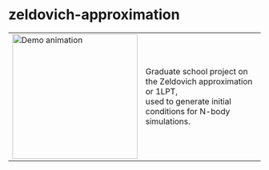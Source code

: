 <h1>zeldovich-approximation</h1>

<table>
  <tr>
    <td>
      <img src="https://github.com/rsujatha/zeldovich-approx/blob/main/zeldovich100.gif?raw=true" alt="Demo animation" width="250"/>
    </td>
    <td>
      Graduate school project on the Zeldovich approximation or 1LPT,<br>
      used to generate initial conditions for N-body simulations.
    </td>
  </tr>
</table>
